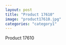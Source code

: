 ```yaml
---
layout: post
title: "Product 17610"
image: "product17610.jpg"
categories: "category1"
---
```

Product 17610

